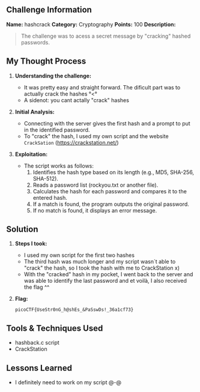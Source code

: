 ## Challenge Information
**Name:** hashcrack
**Category:** Cryptography
**Points:** 100
**Description:**
> The challenge was to acess a secret message by "cracking" hashed passwords.

## My Thought Process
1. **Understanding the challenge:**  
   - It was pretty easy and straight forward. The dificult part was to actually crack the hashes °<°
   - A sidenot: you cant actally "crack" hashes

2. **Initial Analysis:**  
   - Connecting with the server gives the first hash and a prompt to put in the identified password.
   - To "crack" the hash, I used my own script and the website `CrackSation` (https://crackstation.net/)

3. **Exploitation:**  
   - The script works as follows:
        1. Identifies the hash type based on its length (e.g., MD5, SHA-256, SHA-512).
        2. Reads a password list (rockyou.txt or another file).
        3. Calculates the hash for each password and compares it to the entered hash.
        4. If a match is found, the program outputs the original password.
        5. If no match is found, it displays an error message.


## Solution
1. **Steps I took:**  
   - I used my own script for the first two hashes
   - The third hash was much longer and my script wasn´t able to "crack" the hash, so I took the hash with me to CrackStation x)
   - With the "cracked" hash in my pocket, I went back to the server and was able to identify the last password and et voilà, I also received the flag ^^

2. **Flag:**  
   ```
   picoCTF{UseStr0nG_h@shEs_&PaSswDs!_36a1cf73}
   ```

##  Tools & Techniques Used
- hashback.c script
- CrackStation

## Lessons Learned
- I definitely need to work on my script @-@

